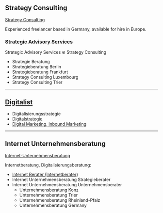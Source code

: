 ## Strategy Consulting

[Strategy Consulting](https://thomaswinterstetter.com#strategy-consulting)

Experienced freelancer based in Germany, available for hire in Europe.

### [Strategic Advisory Services](https://thomaswinterstetter.com)

Strategic Advisory Services ⊜ Strategy Consulting

- Strategie Beratung
- Strategieberatung Berlin
- Strategieberatung Frankfurt
- Strategy Consulting Luxembourg
- Strategy Consulting Trier

---

## [Digitalist](https://thomaswinterstetter.com)

- Digitalisierungsstrategie
- [Digitalstrategie](https://thomaswinterstetter.com)
- [Digital Marketing, Inbound Marketing](https://thomaswinterstetter.com#internet-unternehmensberatung)

---

## Internet Unternehmensberatung

[Internet-Unternehmensberatung](https://thomaswinterstetter.com#internet-unternehmensberatung)

Internetberatung, Digitalisierungsberatung:

- [Internet Berater (Internetberater)](https://thomaswinterstetter.com#internet-consulting)
- Internet Unternehmensberatung Strategieberater
- Internet Unternehmensberatung Unternehmensberater
   - Unternehmensberatung Konz
   - Unternehmensberatung Trier
   - Unternehmensberatung Rheinland-Pfalz
   - Unternehmensberatung Germany

